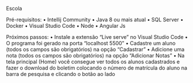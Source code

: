 Escola

Pré-requisitos:
•	Intellij Community
•	Java 8 ou mais atual
•	SQL Server
•	Docker
•	Visual Studio Code
•	Node
•	Angular Js


Próximos passos:
•	Instale a extensão “Live serve” no Visual Studio Code
•	O programa foi gerado na porta “localhost 5500”
•	Cadastre um aluno (todos os campos são obrigatórios) na opção “Cadastrar”
•	Adicione uma nota (todos os campos são obrigatórios) na opção “Adicionar Notas”
•	Na tela principal (Home) você consegue ver todos os alunos cadastrados e fazer o download do boletim colocando o número de matrícula do aluno na barra de pesquisa e clicando o botão ao lado
